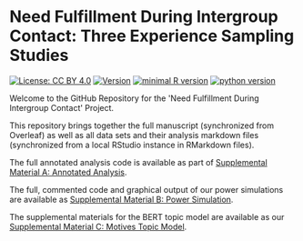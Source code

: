 # Need Fulfillment During Intergroup Contact: Three Experience Sampling Studies

[![License: CC BY 4.0](https://img.shields.io/badge/License-CC_BY_4.0-lightgrey.svg)](https://creativecommons.org/licenses/by/4.0/)
[![Version](https://badge.fury.io/gh/tterb%2FHyde.svg)](https://en.wikipedia.org/wiki/Software_versioning)
[![minimal R version](https://img.shields.io/badge/R%3E%3D-4.1.1-6666ff.svg)](https://cran.r-project.org/)
[![python version](https://img.shields.io/badge/python-v3.10.6-blue)](https://www.python.org/downloads/release/python-3106/)

Welcome to the GitHub Repository for the 'Need Fulfillment During Intergroup Contact' Project.

This repository brings together the full manuscript (synchronized from Overleaf) as well as all data sets and their analysis markdown files (synchronized from a local RStudio instance in RMarkdown files).

The full annotated analysis code is available as part of [Supplemental Material A: Annotated Analysis](https://janniscodes.github.io/intergroup-contact-needs/Supplemental-Material-A-Annotated-Analysis).

The full, commented code and graphical output of our power simulations are available as [Supplemental Material B: Power Simulation](https://janniscodes.github.io/intergroup-contact-needs/Supplemental-Material-B-Power-Simulation).

The supplemental materials for the BERT topic model are available as our [Supplemental Material C: Motives Topic Model](https://janniscodes.github.io/bert-migrant-need-content/Supplemental-Material-C-BERT-topic-model-outgroup).

<!-- Please note that the full repository will remain 'private' and anonymized until after the manuscript has been accepted for publication (to allow for blind peer review). -->



